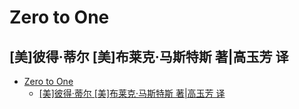 <div class="content">

# Zero to One

## [美]彼得·蒂尔 [美]布莱克·马斯特斯 著|高玉芳 译


</div>
<div class="toc">

- [Zero to One](#zero-to-one)
	- [\[美\]彼得·蒂尔 \[美\]布莱克·马斯特斯 著|高玉芳 译](#美彼得蒂尔-美布莱克马斯特斯-著高玉芳-译)
</div>
